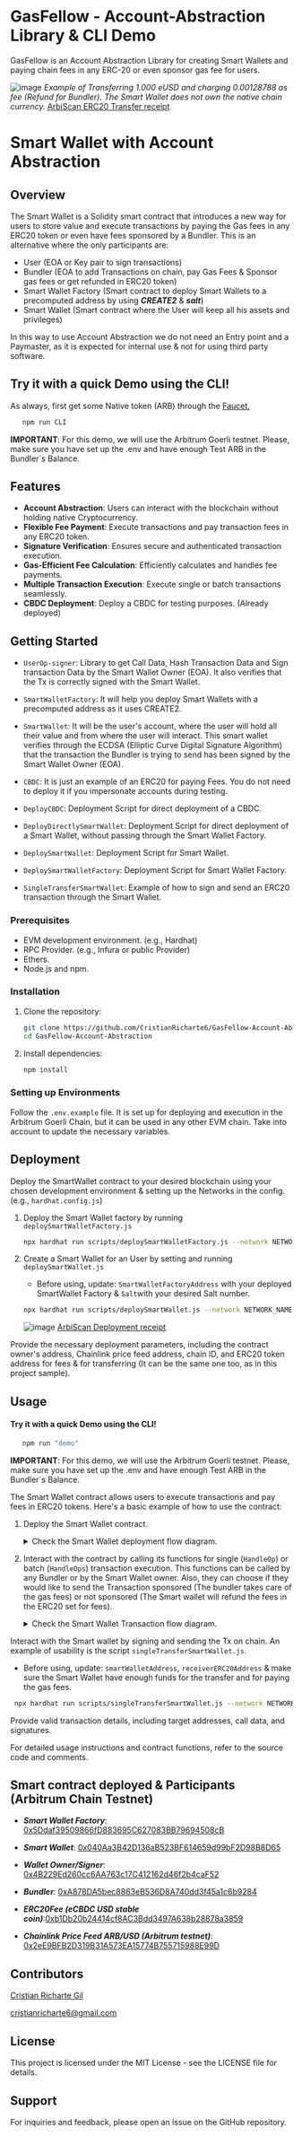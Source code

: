 # GasFellow - Account-Abstraction Library & CLI Demo

GasFellow is an Account Abstraction Library for creating Smart Wallets and paying chain fees in any ERC-20 or even sponsor gas fee for users.

![image](https://github.com/CristianRicharte6/Account-Abstraction/assets/102038261/57a92498-e657-442c-a0ed-94488b82677f)
_Example of Transferring 1.000 eUSD and charging 0.00128788 as fee (Refund for Bundler). The Smart Wallet does not own the native chain currency._ [ArbiScan ERC20 Transfer receipt](https://goerli.arbiscan.io/tx/0x33aef128dd49a63af12981e9dff6a13c5d933d183b090dc05c763d3aa4f354ea)

# Smart Wallet with Account Abstraction

## Overview

The Smart Wallet is a Solidity smart contract that introduces a new way for users to store value and execute transactions by paying the Gas fees in any ERC20 token or even have fees sponsored by a Bundler. This is an alternative where the only participants are:

- User (EOA or Key pair to sign transactions)
- Bundler (EOA to add Transactions on chain, pay Gas Fees & Sponsor gas fees or get refunded in ERC20 token)
- Smart Wallet Factory (Smart contract to deploy Smart Wallets to a precomputed address by using **_CREATE2_** & **_salt_**)
- Smart Wallet (Smart contract where the User will keep all his assets and privileges)

In this way to use Account Abstraction we do not need an Entry point and a Paymaster, as it is expected for internal use & not for using third party software.

## Try it with a quick Demo using the CLI!

As always, first get some Native token (ARB) through the <a href="https://bwarelabs.com/faucets/arbitrum-testnet">Faucet.</a>

```sh
   npm run CLI
```

**IMPORTANT**: For this demo, we will use the Arbitrum Goerli testnet. Please, make sure you have set up the .env and have enough Test ARB in the Bundler´s Balance.

## Features

- **Account Abstraction**: Users can interact with the blockchain without holding native Cryptocurrency.
- **Flexible Fee Payment**: Execute transactions and pay transaction fees in any ERC20 token.
- **Signature Verification**: Ensures secure and authenticated transaction execution.
- **Gas-Efficient Fee Calculation**: Efficiently calculates and handles fee payments.
- **Multiple Transaction Execution**: Execute single or batch transactions seamlessly.
- **CBDC Deployment**: Deploy a CBDC for testing purposes. (Already deployed)

## Getting Started

- `UserOp-signer`: Library to get Call Data, Hash Transaction Data and Sign transaction Data by the Smart Wallet Owner (EOA). It also verifies that the Tx is correctly signed with the Smart Wallet.

- `SmartWalletFactory`: It will help you deploy Smart Wallets with a precomputed address as it uses CREATE2.
- `SmartWallet`: It will be the user's account, where the user will hold all their value and from where the user will interact. This smart wallet verifies through the ECDSA (Elliptic Curve Digital Signature Algorithm) that the transaction the Bundler is trying to send has been signed by the Smart Wallet Owner (EOA).
- `CBDC`: It is just an example of an ERC20 for paying Fees. You do not need to deploy it if you impersonate accounts during testing.

- `DeployCBDC`: Deployment Script for direct deployment of a CBDC.
- `DeployDirectlySmartWallet`: Deployment Script for direct deployment of a Smart Wallet, without passing through the Smart Wallet Factory.
- `DeploySmartWallet`: Deployment Script for Smart Wallet.
- `DeploySmartWalletFactory`: Deployment Script for Smart Wallet Factory.
- `SingleTransferSmartWallet`: Example of how to sign and send an ERC20 transaction through the Smart Wallet.

### Prerequisites

- EVM development environment. (e.g., Hardhat)
- RPC Provider. (e.g., Infura or public Provider)
- Ethers.
- Node.js and npm.

### Installation

1. Clone the repository:

   ```sh
   git clone https://github.com/CristianRicharte6/GasFellow-Account-Abstraction.git
   cd GasFellow-Account-Abstraction

   ```

2. Install dependencies:

   ```sh
   npm install
   ```

### Setting up Environments

Follow the `.env.example` file. It is set up for deploying and execution in the Arbitrum Goerli Chain, but it can be used in any other EVM chain. Take into account to update the necessary variables.

## Deployment

Deploy the SmartWallet contract to your desired blockchain using your chosen development environment & setting up the Networks in the config. (e.g., `hardhat.config.js`)

1. Deploy the Smart Wallet factory by running `deploySmartWalletFactory.js`

   ```sh
   npx hardhat run scripts/deploySmartWalletFactory.js --network NETWORK_NAME

   ```

2. Create a Smart Wallet for an User by setting and running `deploySmartWallet.js`

   - Before using, update: `SmartWalletFactoryAddress` with your deployed SmartWallet Factory & `Salt`with your desired Salt number.

   ```sh
   npx hardhat run scripts/deploySmartWallet.js --network NETWORK_NAME
   ```

   ![image](https://github.com/CristianRicharte6/Account-Abstraction/assets/102038261/828f2f6d-5df5-4539-935e-77c01ece567a)
   [ArbiScan Deployment receipt](https://goerli.arbiscan.io/tx/0x51380dff63b362bb9a25274542bc8c493c9efbab514e94407a00d86079018b4e#eventlog)

Provide the necessary deployment parameters, including the contract owner's address, Chainlink price feed address, chain ID, and ERC20 token address for fees & for transferring (It can be the same one too, as in this project sample).

## Usage

#### Try it with a quick Demo using the CLI!

```sh
   npm run "demo"
```

**IMPORTANT**: For this demo, we will use the Arbitrum Goerli testnet. Please, make sure you have set up the .env and have enough Test ARB in the Bundler´s Balance.

The Smart Wallet contract allows users to execute transactions and pay fees in ERC20 tokens. Here's a basic example of how to use the contract:

1. Deploy the Smart Wallet contract.
   <details>
      
   <summary>Check the Smart Wallet deployment flow diagram.</summary>

   ![deployment](https://github.com/CristianRicharte6/Account-Abstraction/assets/102038261/8198c34c-7504-41e7-9d08-e77643c8ce18)

   </details>

2. Interact with the contract by calling its functions for single (`HandleOp`) or batch (`HandleOps`) transaction execution. This functions can be called by any Bundler or by the Smart Wallet owner. Also, they can choose if they would like to send the Transaction sponsored (The bundler takes care of the gas fees) or not sponsored (The Smart wallet will refund the fees in the ERC20 set for fees).

   <details>

   <summary>Check the Smart Wallet Transaction flow diagram.</summary>

   ![AA transaction flow](https://github.com/CristianRicharte6/Account-Abstraction/assets/102038261/4bb6894f-9e11-452f-b009-1d7a3cdce904)

   </details>

Interact with the Smart wallet by signing and sending the Tx on chain. An example of usability is the script `singleTransferSmartWallet.js`.

- Before using, update: `smartWalletAddress`, `receiverERC20Address` & make sure the Smart Wallet have enough funds for the transfer and for paying the gas fees.

```sh
 npx hardhat run scripts/singleTransferSmartWallet.js --network NETWORK_NAME
```

Provide valid transaction details, including target addresses, call data, and signatures.

For detailed usage instructions and contract functions, refer to the source code and comments.

## Smart contract deployed & Participants (Arbitrum Chain Testnet)

- **_Smart Wallet Factory_**: [0x5Ddaf39509866fD883695C627083BB79694508cB](https://goerli.arbiscan.io/address/0x5Ddaf39509866fD883695C627083BB79694508cB#code)

- **_Smart Wallet_**: [0x040Aa3B42D136aB523BF614659d99bF2D98B8D65](https://goerli.arbiscan.io/address/0x040Aa3B42D136aB523BF614659d99bF2D98B8D65#code)

- **_Wallet Owner/Signer_**: [0x4B229Ed260cc6AA763c17C412162d46f2b4caF52](https://goerli.arbiscan.io/address/0x4B229Ed260cc6AA763c17C412162d46f2b4caF52)

- **_Bundler_**: [0xA878DA5bec8863eB536D8A740dd3f45a1c6b9284](https://goerli.arbiscan.io/address/0xA878DA5bec8863eB536D8A740dd3f45a1c6b9284)

- **_ERC20Fee (eCBDC USD stable coin)_**:[0xb1Db20b24414cf8AC3Bdd3497A638b28878a3859](https://goerli.arbiscan.io/address/0xb1Db20b24414cf8AC3Bdd3497A638b28878a3859#code)

- **_Chainlink Price Feed ARB/USD (Arbitrum testnet)_**: [0x2eE9BFB2D319B31A573EA15774B755715988E99D](https://goerli.arbiscan.io/address/0x2eE9BFB2D319B31A573EA15774B755715988E99D#code)

## Contributors

[Cristian Richarte Gil](https://linktr.ee/0xcr6)

cristianricharte6@gmail.com

## License

This project is licensed under the MIT License - see the LICENSE file for details.

## Support

For inquiries and feedback, please open an issue on the GitHub repository.
